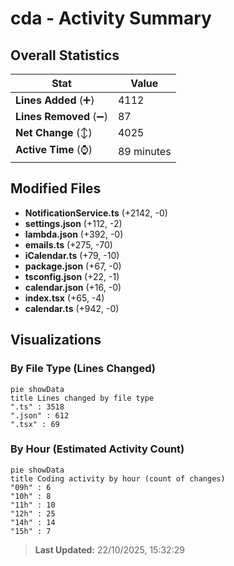 # cda - Activity Summary 

## Overall Statistics

| Stat                   | Value                                                             |
| ---------------------- | ----------------------------------------------------------------- |
| **Lines Added** (➕)   | 4112                                          |
| **Lines Removed** (➖) | 87                                        |
| **Net Change** (↕)    | 4025                |
| **Active Time** (⌚)   | 89 minutes |


## Modified Files
- **NotificationService.ts** (+2142, -0)
- **settings.json** (+112, -2)
- **lambda.json** (+392, -0)
- **emails.ts** (+275, -70)
- **iCalendar.ts** (+79, -10)
- **package.json** (+67, -0)
- **tsconfig.json** (+22, -1)
- **calendar.json** (+16, -0)
- **index.tsx** (+65, -4)
- **calendar.ts** (+942, -0)

## Visualizations

### By File Type (Lines Changed)

```mermaid
pie showData
title Lines changed by file type
".ts" : 3518
".json" : 612
".tsx" : 69
```

### By Hour (Estimated Activity Count)

```mermaid
pie showData
title Coding activity by hour (count of changes)
"09h" : 6
"10h" : 8
"11h" : 10
"12h" : 25
"14h" : 14
"15h" : 7
```


> **Last Updated:** 22/10/2025, 15:32:29